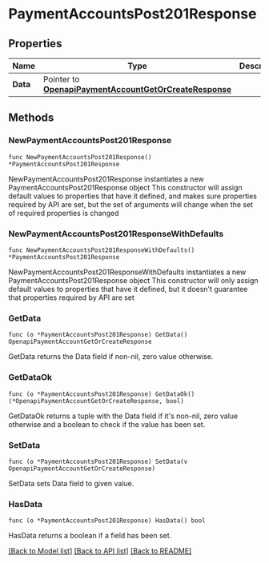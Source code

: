 # PaymentAccountsPost201Response

## Properties

Name | Type | Description | Notes
------------ | ------------- | ------------- | -------------
**Data** | Pointer to [**OpenapiPaymentAccountGetOrCreateResponse**](OpenapiPaymentAccountGetOrCreateResponse.md) |  | [optional] 

## Methods

### NewPaymentAccountsPost201Response

`func NewPaymentAccountsPost201Response() *PaymentAccountsPost201Response`

NewPaymentAccountsPost201Response instantiates a new PaymentAccountsPost201Response object
This constructor will assign default values to properties that have it defined,
and makes sure properties required by API are set, but the set of arguments
will change when the set of required properties is changed

### NewPaymentAccountsPost201ResponseWithDefaults

`func NewPaymentAccountsPost201ResponseWithDefaults() *PaymentAccountsPost201Response`

NewPaymentAccountsPost201ResponseWithDefaults instantiates a new PaymentAccountsPost201Response object
This constructor will only assign default values to properties that have it defined,
but it doesn't guarantee that properties required by API are set

### GetData

`func (o *PaymentAccountsPost201Response) GetData() OpenapiPaymentAccountGetOrCreateResponse`

GetData returns the Data field if non-nil, zero value otherwise.

### GetDataOk

`func (o *PaymentAccountsPost201Response) GetDataOk() (*OpenapiPaymentAccountGetOrCreateResponse, bool)`

GetDataOk returns a tuple with the Data field if it's non-nil, zero value otherwise
and a boolean to check if the value has been set.

### SetData

`func (o *PaymentAccountsPost201Response) SetData(v OpenapiPaymentAccountGetOrCreateResponse)`

SetData sets Data field to given value.

### HasData

`func (o *PaymentAccountsPost201Response) HasData() bool`

HasData returns a boolean if a field has been set.


[[Back to Model list]](../README.md#documentation-for-models) [[Back to API list]](../README.md#documentation-for-api-endpoints) [[Back to README]](../README.md)


